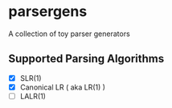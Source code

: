 # parsergens
A collection of toy parser generators

## Supported Parsing Algorithms

- [x] SLR(1)
- [x] Canonical LR ( aka LR(1) )
- [ ] LALR(1)